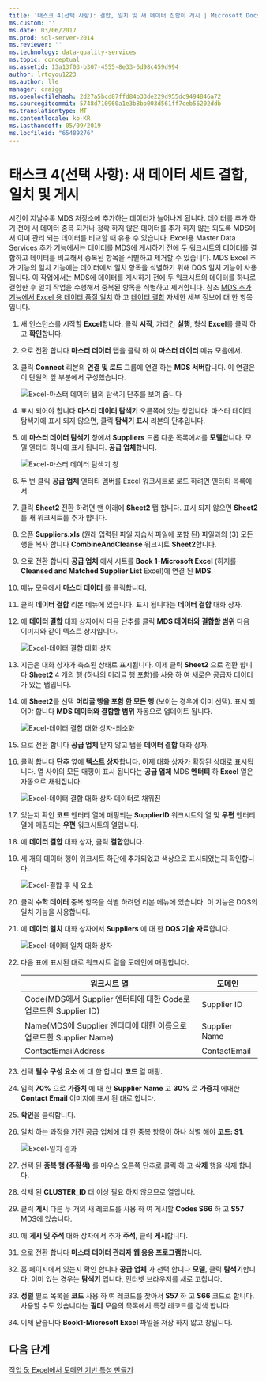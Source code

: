 ```yaml
---
title: '태스크 4(선택 사항): 결합, 일치 및 새 데이터 집합이 게시 | Microsoft Docs'
ms.custom: ''
ms.date: 03/06/2017
ms.prod: sql-server-2014
ms.reviewer: ''
ms.technology: data-quality-services
ms.topic: conceptual
ms.assetid: 13a13f03-b307-4555-8e33-6d98c459d994
author: lrtoyou1223
ms.author: lle
manager: craigg
ms.openlocfilehash: 2d27a5bcd87ffd84b33de229d955dc9494846a72
ms.sourcegitcommit: 5748d710960a1e3b8bb003d561ff7ceb56202ddb
ms.translationtype: MT
ms.contentlocale: ko-KR
ms.lasthandoff: 05/09/2019
ms.locfileid: "65489276"
---
```

# <a name="task-4-optional-combining-matching-and-publishing-new-set-of-data"></a>태스크 4(선택 사항): 새 데이터 세트 결합, 일치 및 게시
  시간이 지날수록 MDS 저장소에 추가하는 데이터가 늘어나게 됩니다. 데이터를 추가 하기 전에 새 데이터 중복 되거나 정확 하지 않은 데이터를 추가 하지 않는 되도록 MDS에서 이미 관리 되는 데이터를 비교할 때 유용 수 있습니다. Excel용 Master Data Services 추가 기능에서는 데이터를 MDS에 게시하기 전에 두 워크시트의 데이터를 결합하고 데이터를 비교해서 중복된 항목을 식별하고 제거할 수 있습니다. MDS Excel 추가 기능의 일치 기능에는 데이터에서 일치 항목을 식별하기 위해 DQS 일치 기능이 사용됩니다. 이 작업에서는 MDS에 데이터를 게시하기 전에 두 워크시트의 데이터를 하나로 결합한 후 일치 작업을 수행해서 중복된 항목을 식별하고 제거합니다. 참조 [MDS 추가 기능에서 Excel 용 데이터 품질 일치](https://msdn.microsoft.com/library/hh548681.aspx) 하 고 [데이터 결합](https://msdn.microsoft.com/library/hh548680.aspx) 자세한 세부 정보에 대 한 항목입니다.  
  
1.  새 인스턴스를 시작할 **Excel**합니다. 클릭 **시작**, 가리킨 **실행**, 형식 **Excel**를 클릭 하 고 **확인**합니다.  
  
2.  으로 전환 합니다 **마스터 데이터** 탭을 클릭 하 여 **마스터 데이터** 메뉴 모음에서.  
  
3.  클릭 **Connect** 리본의 **연결 및 로드** 그룹에 연결 하는 **MDS 서버**합니다. 이 연결은 이 단원의 앞 부분에서 구성했습니다.  
  
     ![Excel-마스터 데이터 탭의 탐색기 단추를 보여 줍니다](../../2014/tutorials/media/et-combinematchandpublishnewsod-01.jpg "Excel-마스터 데이터 탭의 탐색기 단추를 표시 합니다.")  
  
4.  표시 되어야 합니다 **마스터 데이터 탐색기** 오른쪽에 있는 창입니다. 마스터 데이터 탐색기에 표시 되지 않으면, 클릭 **탐색기 표시** 리본의 단추입니다.  
  
5.  에 **마스터 데이터 탐색기** 창에서 **Suppliers** 드롭 다운 목록에서를 **모델**합니다. 모델 엔터티 하나에 표시 됩니다. **공급 업체**합니다.  
  
     ![Excel-마스터 데이터 탐색기 창](../../2014/tutorials/media/et-combinematchandpublishnewsod-02.jpg "Excel-마스터 데이터 탐색기 창")  
  
6.  두 번 클릭 **공급 업체** 엔터티 멤버를 Excel 워크시트로 로드 하려면 엔터티 목록에서.  
  
7.  클릭 **Sheet2** 전환 하려면 맨 아래에 **Sheet2** 탭 합니다. 표시 되지 않으면 **Sheet2**를 새 워크시트를 추가 합니다.  
  
8.  오픈 **Suppliers.xls** (원래 입력된 파일 자습서 파일에 포함 된) 파일과의 (3) 모든 행을 복사 합니다 **CombineAndCleanse** 워크시트 **Sheet2**합니다.  
  
9. 으로 전환 합니다 **공급 업체** 에서 시트를 **Book 1-Microsoft Excel** (하지를 **Cleansed and Matched Supplier List** Excel)에 연결 된 **MDS**.  
  
10. 메뉴 모음에서 **마스터 데이터** 를 클릭합니다.  
  
11. 클릭 **데이터 결합** 리본 메뉴에 있습니다. 표시 됩니다는 **데이터 결합** 대화 상자.  
  
12. 에 **데이터 결합** 대화 상자에서 다음 단추를 클릭 **MDS 데이터와 결합할 범위** 다음 이미지와 같이 텍스트 상자입니다.  
  
     ![Excel-데이터 결합 대화 상자](../../2014/tutorials/media/et-combinematchandpublishnewsod-03.jpg "Excel-데이터 결합 대화 상자")  
  
13. 지금은 대화 상자가 축소된 상태로 표시됩니다. 이제 클릭 **Sheet2** 으로 전환 합니다 **Sheet2** 4 개의 행 (하나의 머리글 행 포함)를 사용 하 여 새로운 공급자 데이터가 있는 탭입니다.  
  
14. 에 **Sheet2**를 선택 **머리글 행을 포함 한 모든 행** (보이는 경우에 이미 선택). 표시 되어야 합니다 **MDS 데이터와 결합할 범위** 자동으로 업데이트 됩니다.  
  
     ![Excel-데이터 결합 대화 상자-최소화](../../2014/tutorials/media/et-combinematchandpublishnewsod-04.jpg "Excel-데이터 결합 대화 상자-최소화")  
  
15. 으로 전환 합니다 **공급 업체** 닫지 않고 탭을 **데이터 결합** 대화 상자.  
  
16. 클릭 합니다 **단추** 옆에 **텍스트 상자**합니다. 이제 대화 상자가 확장된 상태로 표시됩니다. 열 사이의 모든 매핑이 표시 됩니다는 **공급 업체** MDS **엔터티** 하 **Excel** 열은 자동으로 채워집니다.  
  
     ![Excel-데이터 결합 대화 상자 데이터로 채워진](../../2014/tutorials/media/et-combinematchandpublishnewsod-05.jpg "Excel-데이터로 채워진 데이터 대화 상자를 결합 합니다.")  
  
17. 있는지 확인 **코드** 엔터티 열에 매핑되는 **SupplierID** 워크시트의 열 및 **우편** 엔터티 열에 매핑되는 **우편** 워크시트의 열입니다.  
  
18. 에 **데이터 결합** 대화 상자, 클릭 **결합**합니다.  
  
19. 세 개의 데이터 행이 워크시트 하단에 추가되었고 색상으로 표시되었는지 확인합니다.  
  
     ![Excel-결합 후 새 요소](../../2014/tutorials/media/et-combinematchandpublishnewsod-06.jpg "Excel-결합 후 새 요소")  
  
20. 클릭 **수학 데이터** 중복 항목을 식별 하려면 리본 메뉴에 있습니다. 이 기능은 DQS의 일치 기능을 사용합니다.  
  
21. 에 **데이터 일치** 대화 상자에서 **Suppliers** 에 대 한 **DQS 기술 자료**합니다.  
  
     ![Excel-데이터 일치 대화 상자](../../2014/tutorials/media/et-combinematchandpublishnewsod-07.jpg "Excel-데이터 일치 대화 상자")  
  
22. 다음 표에 표시된 대로 워크시트 열을 도메인에 매핑합니다.  
  
    |워크시트 열|도메인|  
    |----------------------|------------|  
    |Code(MDS에서 Supplier 엔터티에 대한 Code로 업로드한 Supplier ID)|Supplier ID|  
    |Name(MDS에 Supplier 엔터티에 대한 이름으로 업로드한 Supplier Name)|Supplier Name|  
    |ContactEmailAddress|ContactEmail|  
  
23. 선택 **필수 구성 요소** 에 대 한 합니다 **코드** 열 매핑.  
  
24. 입력 **70%** 으로 **가중치** 에 대 한 **Supplier Name** 고 **30%** 로 **가중치** 에대한**Contact Email** 이미지에 표시 된 대로 합니다.  
  
25. **확인**을 클릭합니다.  
  
26. 일치 하는 과정을 가진 공급 업체에 대 한 중복 항목이 하나 식별 해야 **코드: S1**.  
  
     ![Excel-일치 결과](../../2014/tutorials/media/et-combinematchandpublishnewsod-08.jpg "Excel-일치 결과")  
  
27. 선택 된 **중복 행 (주황색)** 를 마우스 오른쪽 단추로 클릭 하 고 **삭제** 행을 삭제 합니다.  
  
28. 삭제 된 **CLUSTER_ID** 더 이상 필요 하지 않으므로 열입니다.  
  
29. 클릭 **게시** 다른 두 개의 새 레코드를 사용 하 여 게시할 **Codes S66** 하 고 **S57** MDS에 있습니다.  
  
30. 에 **게시 및 주석** 대화 상자에서 추가 **주석**, 클릭 **게시**합니다.  
  
31. 으로 전환 합니다 **마스터 데이터 관리자 웹 응용 프로그램**합니다.  
  
32. 홈 페이지에서 있는지 확인 합니다 **공급 업체** 가 선택 합니다 **모델**, 클릭 **탐색기**합니다. 이미 있는 경우는 **탐색기** 엽니다, 인터넷 브라우저를 새로 고칩니다.  
  
33. **정렬** 별로 목록을 **코드** 사용 하 여 레코드를 찾아서 **S57** 하 고 **S66** 코드로 합니다. 사용할 수도 있습니다는 **필터** 모음의 목록에서 특정 레코드를 검색 합니다.  
  
34. 이제 닫습니다 **Book1-Microsoft Excel** 파일을 저장 하지 않고 창입니다.  
  
## <a name="next-step"></a>다음 단계  
 [작업 5: Excel에서 도메인 기반 특성 만들기](../../2014/tutorials/task-5-creating-a-domain-based-attribute-from-excel.md)  
  
  

